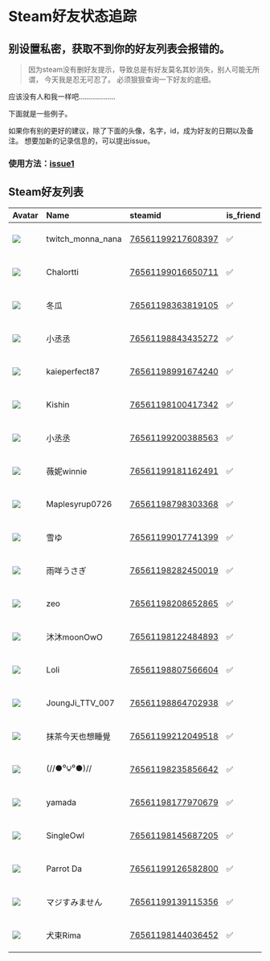 # Steam好友状态追踪
## 别设置私密，获取不到你的好友列表会报错的。

> 因为steam没有删好友提示，导致总是有好友莫名其妙消失，别人可能无所谓，
> 今天我是忍无可忍了。 必须狠狠查询一下好友的底细。

应该没有人和我一样吧………………

下面就是一些例子。

如果你有别的更好的建议，除了下面的头像，名字，id，成为好友的日期以及备注。 想要加新的记录信息的，可以提出issue。

### 使用方法：[issue1](https://github.com/systemannounce/SteamFriends/issues/1)



## Steam好友列表
| Avatar                                                                            | Name              | steamid                                                                     | is_friend   | BFD                 | removed_time   | Remark   |
|:----------------------------------------------------------------------------------|:------------------|:----------------------------------------------------------------------------|:------------|:--------------------|:---------------|:---------|
| ![](https://avatars.steamstatic.com/200555d3dab65aeef169017859c79ed5d17ac1c2.jpg) | twitch_monna_nana | [76561199217608397](https://steamcommunity.com/profiles/76561199217608397/) | ✅           | 2025-01-13 15:03:59 |                |          |
| ![](https://avatars.steamstatic.com/ad8d49945ccc051085585466182555bf7646e560.jpg) | Chalortti         | [76561199016650711](https://steamcommunity.com/profiles/76561199016650711/) | ✅           | 2025-01-13 14:19:54 |                |          |
| ![](https://avatars.steamstatic.com/1ea6b936936a4b1d504821254a630c4073c92a46.jpg) | 冬瓜                | [76561198363819105](https://steamcommunity.com/profiles/76561198363819105/) | ✅           | 2025-02-05 11:59:13 |                |          |
| ![](https://avatars.steamstatic.com/3d3f4a8ceef8b0e3604141f8f3b0f30585e58a25.jpg) | 小丞丞               | [76561198843435272](https://steamcommunity.com/profiles/76561198843435272/) | ✅           | 2025-02-05 11:59:13 |                |          |
| ![](https://avatars.steamstatic.com/6b1714e5b70b9e3f9f40780b66be8b692130aa0e.jpg) | kaieperfect87     | [76561198991674240](https://steamcommunity.com/profiles/76561198991674240/) | ✅           | 2025-02-05 12:12:11 |                |          |
| ![](https://avatars.steamstatic.com/cf1e397696b8515ec92c2ae11dc9aa3e763e6c5d.jpg) | Kishin            | [76561198100417342](https://steamcommunity.com/profiles/76561198100417342/) | ✅           | 2025-02-05 07:52:13 |                |          |
| ![](https://avatars.steamstatic.com/08f12daf371790f293a0ab9987d8b7c6859c5c09.jpg) | 小丞丞               | [76561199200388563](https://steamcommunity.com/profiles/76561199200388563/) | ✅           | 2025-02-05 12:10:08 |                |          |
| ![](https://avatars.steamstatic.com/e338d2035a2c0d972c227ab09822ef0d90f2026a.jpg) | 薇妮winnie          | [76561199181162491](https://steamcommunity.com/profiles/76561199181162491/) | ✅           | 2025-01-31 12:50:11 |                |          |
| ![](https://avatars.steamstatic.com/4ba45e6328ee3e33483a338595413b983b0b50b9.jpg) | Maplesyrup0726    | [76561198798303368](https://steamcommunity.com/profiles/76561198798303368/) | ✅           | 2025-01-31 09:14:12 |                |          |
| ![](https://avatars.steamstatic.com/c895d899e62051baace6cb6dbb6dba3cd1f23800.jpg) | 雪ゆ                | [76561199017741399](https://steamcommunity.com/profiles/76561199017741399/) | ✅           | 2025-01-31 13:25:36 |                |          |
| ![](https://avatars.steamstatic.com/7d7263b246a97aedce44407413024170c168b0dc.jpg) | 雨咩うさぎ             | [76561198282450019](https://steamcommunity.com/profiles/76561198282450019/) | ✅           | 2025-01-26 12:19:36 |                |          |
| ![](https://avatars.steamstatic.com/7e4ccbf67ad589950f10a2f211e2b4f23f29a973.jpg) | zeo               | [76561198208652865](https://steamcommunity.com/profiles/76561198208652865/) | ✅           | 2025-01-16 08:00:25 |                |          |
| ![](https://avatars.steamstatic.com/44b65fa70c3df3819aa00d7b9cb13a40ac7cc2dc.jpg) | 沐沐moonOwO         | [76561198122484893](https://steamcommunity.com/profiles/76561198122484893/) | ✅           | 2025-01-15 08:35:53 |                |          |
| ![](https://avatars.steamstatic.com/b8fa08ea05ad6e49fdd12894b3804e88df8e1714.jpg) | Loli              | [76561198807566604](https://steamcommunity.com/profiles/76561198807566604/) | ✅           | 2025-01-14 11:13:01 |                |          |
| ![](https://avatars.steamstatic.com/b46f2ff67fdadc5aadb6c548bae636c4bdbe9b5a.jpg) | JoungJi_TTV_007   | [76561198864702938](https://steamcommunity.com/profiles/76561198864702938/) | ✅           | 2025-01-14 09:42:48 |                |          |
| ![](https://avatars.steamstatic.com/87537c6555bb103f8c264c45f26ad2d916b9aa36.jpg) | 抹茶今天也想睡覺          | [76561199212049518](https://steamcommunity.com/profiles/76561199212049518/) | ✅           | 2025-01-14 21:06:28 |                |          |
| ![](https://avatars.steamstatic.com/04c85139b67595a550b10ec6601a01f4c4ed76a2.jpg) | (//●⁰౪⁰●)//       | [76561198235856642](https://steamcommunity.com/profiles/76561198235856642/) | ✅           | 2025-01-13 18:20:56 |                |          |
| ![](https://avatars.steamstatic.com/f7b4265a9bdcf6fa8aa61db69e35f250b3671877.jpg) | yamada            | [76561198177970679](https://steamcommunity.com/profiles/76561198177970679/) | ✅           | 2025-01-13 23:09:23 |                |          |
| ![](https://avatars.steamstatic.com/59f4aa1e6c330a4f0368a5aa31d46dd146059cc3.jpg) | SingleOwl         | [76561198145687205](https://steamcommunity.com/profiles/76561198145687205/) | ✅           | 2025-01-13 16:39:38 |                |          |
| ![](https://avatars.steamstatic.com/efc74740c38841d17f07b0d810c71f41e288a1e0.jpg) | Parrot Da         | [76561199126582800](https://steamcommunity.com/profiles/76561199126582800/) | ✅           | 2025-01-13 15:26:16 |                |          |
| ![](https://avatars.steamstatic.com/edea68afd57a75255af47916521ba7b4bd0174c1.jpg) | マジすみません           | [76561199139115356](https://steamcommunity.com/profiles/76561199139115356/) | ✅           | 2025-01-13 15:04:01 |                |          |
| ![](https://avatars.steamstatic.com/a770abeffcd7434e8f95c5894c409a2fb71be719.jpg) | 犬束Rima            | [76561198144036452](https://steamcommunity.com/profiles/76561198144036452/) | ✅           | 2025-02-13 13:13:19 |                |          |